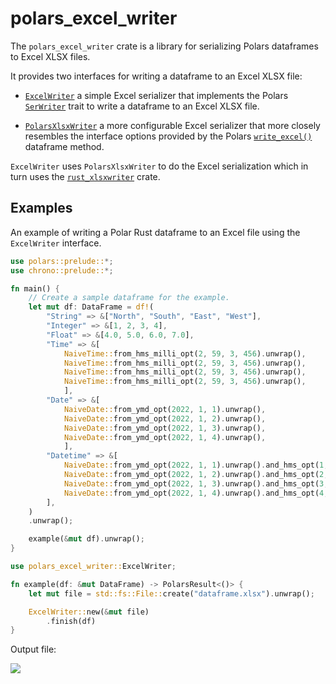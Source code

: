 # polars_excel_writer

The `polars_excel_writer` crate is a library for serializing Polars dataframes
to Excel XLSX files.

It provides two interfaces for writing a dataframe to an Excel XLSX file:

- [`ExcelWriter`] a simple Excel serializer that implements the Polars
  [`SerWriter`] trait to write a dataframe to an Excel XLSX file.

- [`PolarsXlsxWriter`] a more configurable Excel serializer that more closely
  resembles the interface options provided by the Polars [`write_excel()`]
  dataframe method.

`ExcelWriter` uses `PolarsXlsxWriter` to do the Excel serialization which in
turn uses the [`rust_xlsxwriter`] crate.

[`ExcelWriter`]: https://docs.rs/polars_excel_writer/latest/polars_excel_writer/struct.ExcelWriter.html
[`PolarsXlsxWriter`]: https://docs.rs/polars_excel_writer/latest/polars_excel_writer/struct.PolarsXlsxWriter.html

[`SerWriter`]:
    https://docs.rs/polars/latest/polars/prelude/trait.SerWriter.html

[`CsvWriter`]:
    https://docs.rs/polars/latest/polars/prelude/struct.CsvWriter.html

[`rust_xlsxwriter`]: https://docs.rs/rust_xlsxwriter/latest/rust_xlsxwriter/

[`write_excel()`]:
   https://pola-rs.github.io/polars/py-polars/html/reference/api/polars.DataFrame.write_excel.html#polars.DataFrame.write_excel

## Examples

An example of writing a Polar Rust dataframe to an Excel file using the
`ExcelWriter` interface.

```rust
use polars::prelude::*;
use chrono::prelude::*;

fn main() {
    // Create a sample dataframe for the example.
    let mut df: DataFrame = df!(
        "String" => &["North", "South", "East", "West"],
        "Integer" => &[1, 2, 3, 4],
        "Float" => &[4.0, 5.0, 6.0, 7.0],
        "Time" => &[
            NaiveTime::from_hms_milli_opt(2, 59, 3, 456).unwrap(),
            NaiveTime::from_hms_milli_opt(2, 59, 3, 456).unwrap(),
            NaiveTime::from_hms_milli_opt(2, 59, 3, 456).unwrap(),
            NaiveTime::from_hms_milli_opt(2, 59, 3, 456).unwrap(),
            ],
        "Date" => &[
            NaiveDate::from_ymd_opt(2022, 1, 1).unwrap(),
            NaiveDate::from_ymd_opt(2022, 1, 2).unwrap(),
            NaiveDate::from_ymd_opt(2022, 1, 3).unwrap(),
            NaiveDate::from_ymd_opt(2022, 1, 4).unwrap(),
            ],
        "Datetime" => &[
            NaiveDate::from_ymd_opt(2022, 1, 1).unwrap().and_hms_opt(1, 0, 0).unwrap(),
            NaiveDate::from_ymd_opt(2022, 1, 2).unwrap().and_hms_opt(2, 0, 0).unwrap(),
            NaiveDate::from_ymd_opt(2022, 1, 3).unwrap().and_hms_opt(3, 0, 0).unwrap(),
            NaiveDate::from_ymd_opt(2022, 1, 4).unwrap().and_hms_opt(4, 0, 0).unwrap(),
        ],
    )
    .unwrap();

    example(&mut df).unwrap();
}

use polars_excel_writer::ExcelWriter;

fn example(df: &mut DataFrame) -> PolarsResult<()> {
    let mut file = std::fs::File::create("dataframe.xlsx").unwrap();

    ExcelWriter::new(&mut file)
        .finish(df)
}
```

Output file:

<img src="https://rustxlsxwriter.github.io/images/excelwriter_intro.png">

